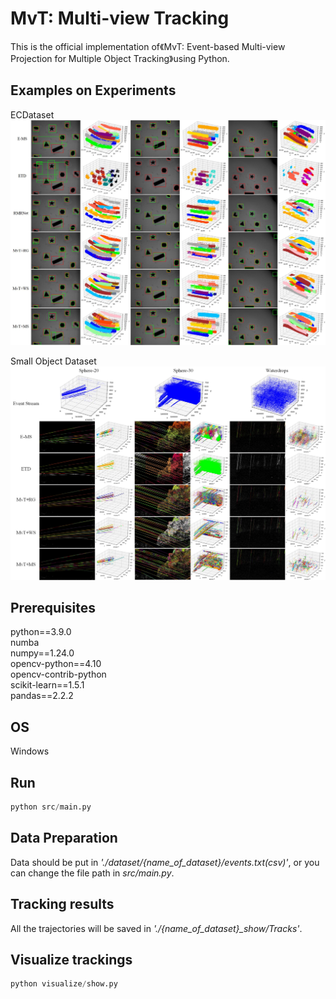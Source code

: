 # MvT: Multi-view Tracking
This is the official implementation of《MvT: Event-based Multi-view Projection for
Multiple Object Tracking》using Python.  

## Examples on Experiments 
ECDataset
![image](./visualize/fig9.jpg)

Small Object Dataset
![image](./visualize/fig12.jpg)


## Prerequisites
python==3.9.0    
numba  
numpy==1.24.0  
opencv-python==4.10  
opencv-contrib-python  
scikit-learn==1.5.1  
pandas==2.2.2  

## OS
Windows   

## Run
```Python
python src/main.py  
```

## Data Preparation
Data should be put in *'./dataset/{name_of_dataset}/events.txt(csv)'*, or you can change the file path in *src/main.py*.


## Tracking results
All the trajectories will be saved in *'./{name_of_dataset}_show/Tracks'*.


## Visualize trackings
```Python
python visualize/show.py  
```